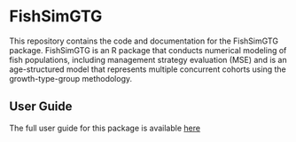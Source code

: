 # FishSimGTG

This repository contains the code and documentation for the FishSimGTG package.
FishSimGTG is an R package that conducts numerical modeling of fish populations, including management strategy evaluation (MSE) and is an age-structured model that represents multiple concurrent cohorts using the growth-type-group methodology.

## User Guide

The full user guide for this package is available [here](https://vhenriquezt.github.io/fishSimGTG/)